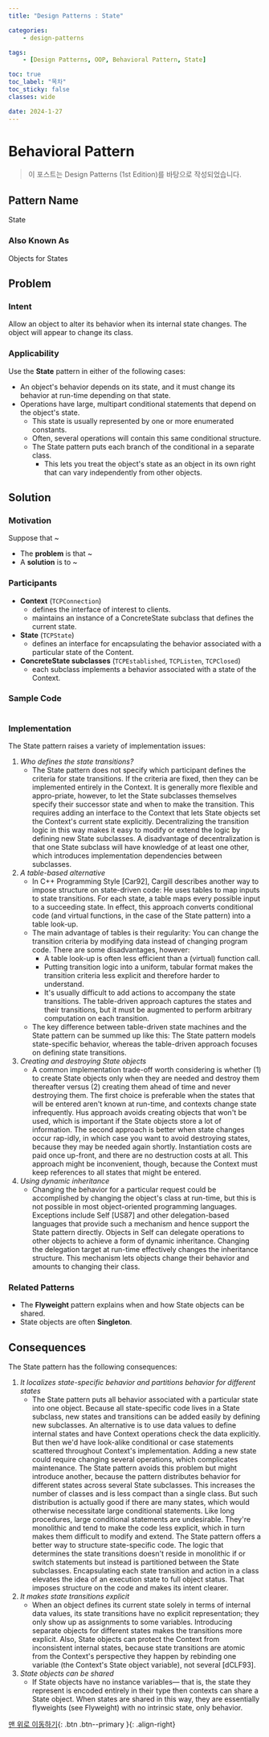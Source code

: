 ```yaml
---
title: "Design Patterns : State"

categories:
    - design-patterns

tags:
    - [Design Patterns, OOP, Behavioral Pattern, State]

toc: true
toc_label: "목차"
toc_sticky: false
classes: wide

date: 2024-1-27
---
```


# Behavioral Pattern

> 이 포스트는 Design Patterns (1st Edition)를 바탕으로 작성되었습니다.

## Pattern Name
State

### Also Known As
Objects for States


## Problem

### Intent
Allow an object to alter its behavior when its internal state changes. The object will appear to change its class.

### Applicability
Use the **State** pattern in either of the following cases:
- An object's behavior depends on its state, and it must change its behavior at run-time depending on that state.
- Operations have large, multipart conditional statements that depend on the object's state.
    * This state is usually represented by one or more enumerated constants.
    * Often, several operations will contain this same conditional structure.
    * The State pattern puts each branch of the conditional in a separate class.
        + This lets you treat the object's state as an object in its own right that can vary independently from other objects.


## Solution

### Motivation
Suppose that ~
- The **problem** is that ~
- A **solution** is to ~

### Participants
- **Context** (`TCPConnection`)
    * defines the interface of interest to clients.
    * maintains an instance of a ConcreteState subclass that defines the current state.
- **State** (`TCPState`)
    * defines an interface for encapsulating the behavior associated with a particular state of the Content.
- **ConcreteState subclasses** (`TCPEstablished`, `TCPListen`, `TCPClosed`)
    * each subclass implements a behavior associated with a state of the Context.

### Sample Code
```c++

```

### Implementation
The State pattern raises a variety of implementation issues:
1. *Who defines the state transitions?*
    * The State pattern does not specify which participant defines the criteria for state transitions. If the criteria are fixed, then they can be implemented entirely in the Context. It is generally more flexible and appro-priate, however, to let the State subclasses themselves specify their successor state and when to make the transition. This requires adding an interface to the Context that lets State objects set the Context's current state explicitly.
Decentralizing the transition logic in this way makes it easy to modify or extend the logic by defining new State subclasses. A disadvantage of decentralization is that one State subclass will have knowledge of at least one other, which introduces implementation dependencies between subclasses.
2. *A table-based alternative*
    * In C++ Programming Style [Car92], Cargill describes another way to impose structure on state-driven code: He uses tables to map inputs to state transitions. For each state, a table maps every possible input to a succeeding state. In effect, this approach converts conditional code (and virtual functions, in the case of the State pattern) into a table look-up.
    * The main advantage of tables is their regularity: You can change the transition criteria by modifying data instead of changing program code. There are some disadvantages, however:
        + A table look-up is often less efficient than a (virtual) function call.
        + Putting transition logic into a uniform, tabular format makes the transition criteria less explicit and therefore harder to understand.
        + It's usually difficult to add actions to accompany the state transitions. The table-driven approach captures the states and their transitions, but it must be augmented to perform arbitrary computation on each transition.
    * The key difference between table-driven state machines and the State pattern can be summed up like this: The State pattern models state-specific behavior, whereas the table-driven approach focuses on defining state transitions.
3. *Creating and destroying State objects*
    * A common implementation trade-off worth considering is whether (1) to create State objects only when they are needed and destroy them thereafter versus (2) creating them ahead of time and never destroying them.
The first choice is preferable when the states that will be entered aren't known at run-time, and contexts change state infrequently. Hus approach avoids creating objects that won't be used, which is important if the State objects store a lot of information. The second approach is better when state changes occur rap-idly, in which case you want to avoid destroying states, because they may be needed again shortly. Instantiation costs are paid once up-front, and there are no destruction costs at all. This approach might be inconvenient, though, because the Context must keep references to all states that might be entered.
4. *Using dynamic inheritance*
    * Changing the behavior for a particular request could be accomplished by changing the object's class at run-time, but this is not possible in most object-oriented programming languages. Exceptions include Self [US87] and other delegation-based languages that provide such a mechanism and hence support the State pattern directly. Objects in Self can delegate operations to other objects to achieve a form of dynamic inheritance. Changing the delegation target at run-time effectively changes the inheritance structure. This mechanism lets objects change their behavior and amounts to changing their class.

### Related Patterns
- The **Flyweight** pattern explains when and how State objects can be shared.
- State objects are often **Singleton**.


## Consequences
The State pattern has the following consequences:
1. *It localizes state-specific behavior and partitions behavior for different states*
    * The State pattern puts all behavior associated with a particular state into one object. Because all state-specific code lives in a State subclass, new states and transitions can be added easily by defining new subclasses.
An alternative is to use data values to define internal states and have Context operations check the data explicitly. But then we'd have look-alike conditional or case statements scattered throughout Context's implementation. Adding a new state could require changing several operations, which complicates maintenance.
The State pattern avoids this problem but might introduce another, because the pattern distributes behavior for different states across several State subclasses.
This increases the number of classes and is less compact than a single class. But such distribution is actually good if there are many states, which would otherwise necessitate large conditional statements.
Like long procedures, large conditional statements are undesirable. They're monolithic and tend to make the code less explicit, which in turn makes them difficult to modify and extend. The State pattern offers a better way to structure state-specific code. The logic that determines the state transitions doesn't reside in monolithic if or switch statements but instead is partitioned between the State subclasses. Encapsulating each state transition and action in a class elevates the idea of an execution state to full object status. That imposes structure on the code and makes its intent clearer.
2. *It makes state transitions explicit*
    * When an object defines its current state solely in terms of internal data values, its state transitions have no explicit representation; they only show up as assignments to some variables. Introducing separate objects for different states makes the transitions more explicit.
Also, State objects can protect the Context from inconsistent internal states, because state transitions are atomic from the Context's perspective they happen by rebinding one variable (the Context's State object variable), not several [dCLF93].
3. *State objects can be shared*
    * If State objects have no instance variables— that is, the state they represent is encoded entirely in their type then contexts can share a State object. When states are shared in this way, they are essentially flyweights (see Flyweight) with no intrinsic state, only behavior.

[맨 위로 이동하기](#){: .btn .btn--primary }{: .align-right}